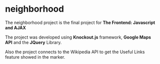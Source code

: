 # neighborhood

The neighborhood project is the final project for **The Frontend: Javascript and AJAX**

The project was developed using **Knockout.js** framework, **Google Maps API** and the **JQuery** Library.

Also the project connects to the Wikipedia API to get the Useful Links feature showed in the marker.


